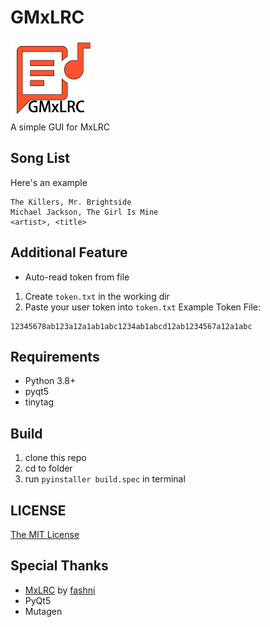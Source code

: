 # GMxLRC
<img src="icon.png" height="128"><br>
A simple GUI for MxLRC<br>

## Song List
Here's an example<br>
```text
The Killers, Mr. Brightside
Michael Jackson, The Girl Is Mine
<artist>, <title>
```

## Additional Feature
- Auto-read token from file
1. Create `token.txt` in the working dir
2. Paste your user token into `token.txt`
Example Token File:<Br>
```text
12345678ab123a12a1ab1abc1234ab1abcd12ab1234567a12a1abc
```

## Requirements
- Python 3.8+
- pyqt5
- tinytag

## Build
1. clone this repo
2. cd to folder
3. run `pyinstaller build.spec` in terminal

## LICENSE
[The MIT License](LICENSE)

## Special Thanks
- [MxLRC](https://github.com/fashni/MxLRC) by [fashni](https://github.com/fashni)
- PyQt5
- Mutagen
